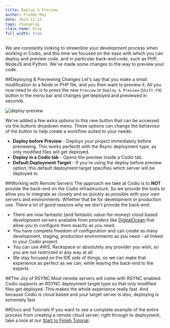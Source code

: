 ```yaml
---
title: Deploy & Preview
author: Freddy May
date: 2013-11-13
tags: Changelog
class_name: blog
full_width: true
---
```


We are constantly looking to streamline your development process when working in Codio, and this time we focused on the ease with which you can deploy and preview code, and in particular back-end code, such as PHP, NodeJS and Python. We've made some changes to the way to preview your code.

##Deploying & Previewing Changes
Let's say that you make a small modification to a Node or PHP file, and you then want to preview it. All you now need to do is to press the new `Preview` or `Deploy & Preview` (`Shift-F9`) button in the menu bar and changes get deployed and previewed in seconds.

![deploy-preview](blog/deploy-preview-1.png)

We've added a few extra options to this new button that can be accessed vis the buttons dropdown menu. These options can change the behaviour of the button to help create a workflow suited to your needs:

- **Deploy before Preview** - Deploys your project immediately before previewing. This works perfectlt with the Rsync deployment type, as only modified files will get deployed.
- **Deploy in a Codio tab** - Opens the preview inside a Codio tab.
- **Default Deployment Target** - If you're using the deploy before preview option, this default deployment target specifies which server will be deployed to.

##Working with Remote Servers
The approach we take at Codio is to **NOT** provide the back-end on the Codio infrastructure. So we provide the tools to allow you to integrate as closely and as quickly as possible with your own servers and environments. Whether that be for development or production use. There a lot of good reasons why we don't provide the back-end:

- There are now fantastic (and fantastic value-for-money) cloud based development servers available from providers like [DigitalOcean](https://www.digitalocean.com/) that allow you to configure them exactly as you need.
- You have complete freedom of configuration and can create as many development, staging, production environments as you need - all linked to your Codio project.
- You can use AWS, Rackspace or absolutely any provider you wish, so you are not restricted in any way at all.
- We stay focused on the IDE side of things, so we can make that experience as perfect as we can, while leaving the back-end to the experts.

##The Joy of RSYNC
Most remote servers will come with RSYNC enabled. Codio supports an RSYNC deployment target type so that only modified files get deployed. This makes the whole experience really fast. And because Codio is cloud based and your target server is also, deploying is extremely fast.

##Docs and Tutorials
If you want to see a complete example of the entire process from creating a remote cloud server, right through to deployment, take a look at our [Start to Finish Tutorial](/docs/back-end/do-server).

